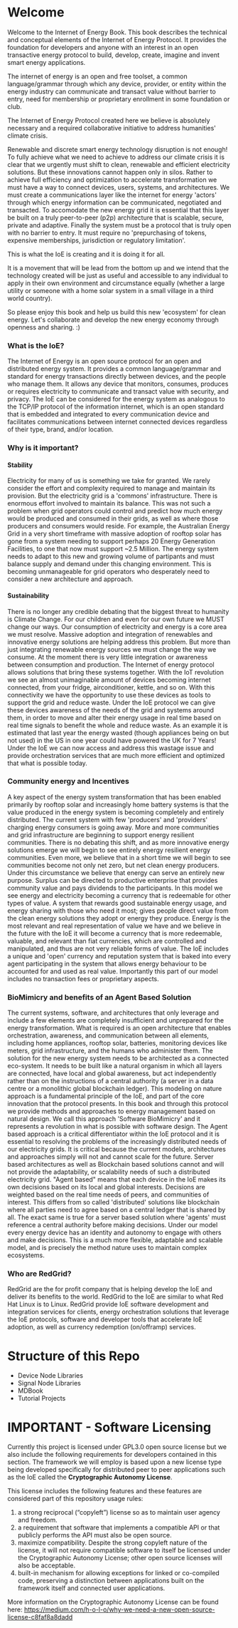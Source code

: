 # Welcome

Welcome to the Internet of Energy Book. This book describes the technical and conceptual elements of the Internet of Energy Protocol. It provides the foundation for developers and anyone with an interest in an open transactive energy protocol to build, develop, create, imagine and invent smart energy applications.

The internet of energy is an open and free toolset, a common language/grammar through which any device, provider, or entity within the energy industry can communicate and transact value without barrier to entry, need for membership or proprietary enrollment in some foundation or club.

The Internet of Energy Protocol created here we believe is absolutely necessary and a required collaborative initiative to address humanities' climate crisis.

Renewable and discrete smart energy technology disruption is not enough! To fully achieve what we need to achieve to address our climate crisis it is clear that we urgently must shift to clean, renewable and efficient electricity solutions. But these innovations cannot happen only in silos. Rather to achieve full efficiency and optimization to accelerate transformation we must have a way to connect devices, users, systems, and architectures. We must create a communications layer like the internet for energy 'actors' through which energy information can be communicated, negotiated and transacted. To accomodate the new energy grid it is essential that this layer be built on a truly peer-to-peer (p2p) architecture that is scalable, secure, private and adaptive. Finally the system must be a protocol that is truly open with no barrier to entry. It must require no 'prepurchasing of tokens, expensive memberships, jurisdiction or regulatory limitation'.

This is what the IoE is creating and it is doing it for all.

It is a movement that will be lead from the bottom up and we intend that the technology created will be just as useful and accessible to any individual to apply in their own environment and circumstance equally (whether a large utility or someone with a home solar system in a small village in a third world country).

So please enjoy this book and help us build this new 'ecosystem' for clean energy. Let's collaborate and develop the new energy economy through openness and sharing. :)

### What is the IoE?

The Internet of Energy is an open source protocol for an open and distributed energy system. It provides a common language/grammar and standard for energy transactions directly between devices, and the people who manage them. It allows any device that monitors, consumes, produces or requires electricity to communicate and transact value with security, and privacy. The IoE can be considered for the energy system as analogous to the TCP/IP protocol of the information internet, which is an open standard that is embedded and integrated to every communication device and facilitates communications between internet connected devices regardless of their type, brand, and/or location.

### Why is it important?
#### Stability

Electricity for many of us is something we take for granted. We rarely consider the effort and complexity required to manage and maintain its provision. But the electricity grid is a 'commons' infrastructure. There is enormous effort involved to maintain its balance. This was not such a problem when grid operators could control and predict how much energy would be produced and consumed in their grids, as well as where those producers and consumers would reside. For example, the Australian Energy Grid in a very short timeframe with massive adoption of rooftop solar has gone from a system needing to support perhaps 20 Energy Generation Facilities, to one that now must support ~2.5 Million. The energy system needs to adapt to this new and growing volume of partipants and must balance supply and demand under this changing environment. This is becoming unmanageable for grid operators who desperately need to consider a new architecture and approach.

#### Sustainability

There is no longer any credible debating that the biggest threat to humanity is Climate Change. For our children and even for our own future we MUST change our ways. Our consumption of electricity and energy is a core area we must resolve. Massive adoption and integration of renewables and innovative energy solutions are helping address this problem. But more than just integrating renewable energy sources we must change the way we consume. At the moment there is very little integration or awareness between consumption and production. The Internet of energy protocol allows solutions that bring these systems together. With the IoT revolution we see an almost unimaginable amount of devices becoming internet connected, from your fridge, airconditioner, kettle, and so on. With this connectivity we have the opportunity to use these devices as tools to support the grid and reduce waste. Under the IoE protocol we can give these devices awareness of the needs of the grid and systems around them, in order to move and alter their energy usage in real time based on real time signals to benefit the whole and reduce waste. As an example it is estimated that last year the energy wasted (though appliances being on but not used) in the US in one year could have powered the UK for 7 Years! Under the IoE we can now access and address this wastage issue and provide orchestration services that are much more efficient and optimized that what is possible today.

### Community energy and Incentives

A key aspect of the energy system transformation that has been enabled primarily by rooftop solar and increasingly home battery systems is that the value produced in the energy system is becoming completely and entirely distributed. The current system with few 'producers' and 'providers' charging energy consumers is going away. More and more communities and grid infrastructure are beginning to support energy resilient communities. There is no debating this shift, and as more innovative energy solutions emerge we will begin to see entirely energy resilient energy communities. Even more, we believe that in a short time we will begin to see communities become not only net zero, but net clean energy producers. Under this circumstance we believe that energy can serve an entirely new purpose. Surplus can be directed to productive enterprise that provides community value and pays dividends to the participants. In this model we see energy and electricity becoming a currency that is redeemable for other types of value. A system that rewards good sustainable energy usage, and energy sharing with those who need it most; gives people direct value from the clean energy solutions they adopt or energy they produce. Energy is the most relevant and real representation of value we have and we believe in the future with the IoE it will become a currency that is more redeemable, valuable, and relevant than fiat currencies, which are controlled and manipulated, and thus are not very reliable forms of value. The IoE includes a unique and 'open' currency and reputation system that is baked into every agent participating in the system that allows energy behaviour to be accounted for and used as real value. Importantly this part of our model includes no transaction fees or proprietary aspects.

### BioMimicry and benefits of an Agent Based Solution

The current systems, software, and architectures that only leverage and include a few elements are completely insufficient and unprepared for the energy transformation. What is required is an open architecture that enables orchestration, awareness, and communication between all elements, including home appliances, rooftop solar, batteries, monitoring devices like meters, grid infrastructure, and the humans who administer them. The solution for the new energy system needs to be architected as a connected eco-system. It needs to be built like a natural organism in which all layers are connected, have local and global awareness, but act independently rather than on the instructions of a central authority (a server in a data centre or a monolithic global blockchain ledger). This modeling on nature approach is a fundamental principle of the IoE, and part of the core innovation that the protocol presents. In this book and through this protocol we provide methods and approaches to energy management based on natural design. We call this approach 'Software BioMimicry' and it represents a revolution in what is possible with software design. The Agent based approach is a critical differentiator within the IoE protocol and it is essential to resolving the problems of the increasingly distributed needs of our electricity grids. It is critical because the current models, architectures and approaches simply will not and cannot scale for the future. Server based architectures as well as Blockchain based solutions cannot and will not provide the adaptability, or scalability needs of such a distributed electricity grid. "Agent based" means that each device in the IoE makes its own decisions based on its local and global interests. Decisions are weighted based on the real time needs of peers, and communities of interest. This differs from so called 'distributed' solutions like blockchain where all parties need to agree based on a central ledger that is shared by all. The exact same is true for a server based solution where 'agents' must reference a central authority before making decisions. Under our model every energy device has an identity and autonomy to engage with others and make decisions. This is a much more flexible, adaptable and scalable model, and is precisely the method nature uses to maintain complex ecosystems.

### Who are RedGrid?

RedGrid are the for profit company that is helping develop the IoE and deliver its benefits to the world. RedGrid to the IoE are similar to what Red Hat Linux is to Linux. RedGrid provide IoE software development and integration services for clients, energy orchestration solutions that leverage the IoE protocols, software and developer tools that accelerate IoE adoption, as well as currency redemption (on/offramp) services.

# Structure of this Repo
- Device Node Libraries
- Signal Node Libraries
- MDBook
- Tutorial Projects

# IMPORTANT - Software Licensing
Currently this project is licensed under GPL3.0 open source license but we also include the following requirements for developers contained in this section.  The framework we will employ is based upon a new license type being developed specifically for distributed peer to peer applications such as the IoE called the **Cryptographic Autonomy License**.

This license includes the following features and these features are considered part of this repository usage rules:
1) a strong reciprocal (“copyleft”) license so as to maintain user agency and freedom.
2) a requirement that software that implements a compatible API or that publicly performs the API must also be open source.
3) maximize compatibility. Despite the strong copyleft nature of the license, it will not require compatible software to itself be licensed under the Cryptographic Autonomy License; other open source licenses will also be acceptable.
4) built-in mechanism for allowing exceptions for linked or co-compiled code, preserving a distinction between applications built on the framework itself and connected user applications.

More information on the Cryptographic Autonomy License can be found here:
https://medium.com/h-o-l-o/why-we-need-a-new-open-source-license-c8faf8a8dadd



